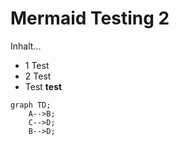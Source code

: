 # Mermaid Testing 2


Inhalt...
* 1 Test
* 2 Test
* Test **test**


```mermaid
graph TD;
    A-->B;
    C-->D;
    B-->D;
```
